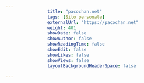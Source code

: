 ---
                title: "pacochan.net"
                tags: [Sito personale]
                externalUrl: "https://pacochan.net"
                weight: 401
                showDate: false
                showAuthor: false
                showReadingTime: false
                showEdit: false
                showLikes: false
                showViews: false
                layoutBackgroundHeaderSpace: false
                ---

